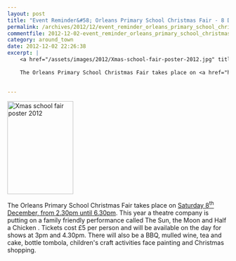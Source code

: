 ```yaml
---
layout: post
title: "Event Reminder&#58; Orleans Primary School Christmas Fair - 8 December 2012 "
permalink: /archives/2012/12/event_reminder_orleans_primary_school_christmas_fa.html
commentfile: 2012-12-02-event_reminder_orleans_primary_school_christmas_fa
category: around_town
date: 2012-12-02 22:26:38
excerpt: |
    <a href="/assets/images/2012/Xmas-school-fair-poster-2012.jpg" title="See larger version of - Xmas school fair poster 2012"><img src="/assets/images/2012/Xmas-school-fair-poster-2012_thumb.jpg" width="150" height="212" alt="Xmas school fair poster 2012" class="photo right" /></a>
    
    The Orleans Primary School Christmas Fair takes place on <a href="https://stmargarets.london/event/fair/200705143704.">Saturday 8<sup>th</sup> December, from 2.30pm until 6.30pm</a>  This year a theatre company is putting on a family friendly performance called The Sun, the Moon and Half a Chicken .  Tickets cost &pound;5 per person and will be available on the day for shows at 3pm and 4.30pm.  There will also be a BBQ, mulled wine, tea and cake, bottle tombola, children's craft activities face painting and Christmas shopping.
    

---
```


<a href="/assets/images/2012/Xmas-school-fair-poster-2012.jpg" title="See larger version of - Xmas school fair poster 2012"><img src="/assets/images/2012/Xmas-school-fair-poster-2012_thumb.jpg" width="150" height="212" alt="Xmas school fair poster 2012" class="photo right" /></a>

The Orleans Primary School Christmas Fair takes place on [Saturday 8<sup>th</sup> December, from 2.30pm until 6.30pm](https://stmargarets.london/event/fair/200705143704). This year a theatre company is putting on a family friendly performance called The Sun, the Moon and Half a Chicken . Tickets cost £5 per person and will be available on the day for shows at 3pm and 4.30pm. There will also be a BBQ, mulled wine, tea and cake, bottle tombola, children's craft activities face painting and Christmas shopping.
